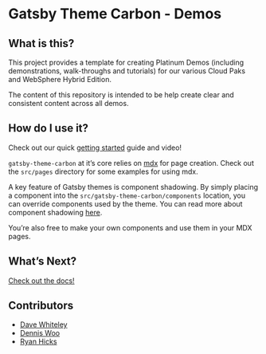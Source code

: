 # Gatsby Theme Carbon - Demos

## What is this?

This project provides a template for creating Platinum Demos (including demonstrations, walk-throughs and tutorials) for our various Cloud Paks and WebSphere Hybrid Edition. 

The content of this repository is intended to be help create clear and consistent content across all demos.

## How do I use it?

Check out our quick
[getting started](https://gatsby-theme-carbon.now.sh/getting-started) guide and
video!

`gatsby-theme-carbon` at it’s core relies on [mdx](https://mdxjs.com/) for page
creation. Check out the `src/pages` directory for some examples for using mdx.

A key feature of Gatsby themes is component shadowing. By simply placing a
component into the `src/gatsby-theme-carbon/components` location, you can
override components used by the theme. You can read more about component
shadowing
[here](https://www.gatsbyjs.org/docs/themes/api-reference#component-shadowing).

You’re also free to make your own components and use them in your MDX pages.

## What’s Next?

[Check out the docs!](https://gatsby-theme-carbon.now.sh)


## Contributors

* [Dave Whiteley](https://github.ibm.com/wdave)
* [Dennis Woo](https://github.ibm.com/DENNIS-WOO)
* [Ryan Hicks](https://github.ibm.com/Ryan-Hicks)
